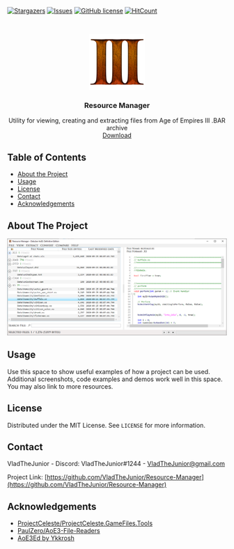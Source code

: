 [![Stargazers][stars-shield]][stars-url]
[![Issues][issues-shield]][issues-url]
[![GitHub license](https://img.shields.io/github/license/VladTheJunior/Resource-Manager)](https://github.com/VladTheJunior/Resource-Manager/blob/master/LICENSE)
[![HitCount](http://hits.dwyl.com/VladTheJunior/Resource-Manager.svg)](http://hits.dwyl.com/VladTheJunior/Resource-Manager)



<!-- PROJECT LOGO -->
<br />
<p align="center">
  <a href="https://github.com/VladTheJunior/Resource-Manager">
    <img src="Images/Icon.png" alt="Logo" width="128" height="128">
  </a>

  <h3 align="center">Resource Manager</h3>

  <p align="center">
    Utility for viewing, creating and extracting files from Age of Empires III .BAR archive
    <br />
     <a href="https://github.com/VladTheJunior/Resource-Manager">Download</a>
  </p>
</p>



<!-- TABLE OF CONTENTS -->
## Table of Contents

* [About the Project](#about-the-project)
* [Usage](#usage)
* [License](#license)
* [Contact](#contact)
* [Acknowledgements](#acknowledgements)



<!-- ABOUT THE PROJECT -->
## About The Project

[![Product Name Screen Shot][product-screenshot]]()





<!-- USAGE EXAMPLES -->
## Usage

Use this space to show useful examples of how a project can be used. Additional screenshots, code examples and demos work well in this space. You may also link to more resources.





<!-- LICENSE -->
## License

Distributed under the MIT License. See `LICENSE` for more information.



<!-- CONTACT -->
## Contact

VladTheJunior - Discord: VladTheJunior#1244 - VladTheJunior@gmail.com

Project Link: [https://github.com/VladTheJunior/Resource-Manager](https://github.com/VladTheJunior/Resource-Manager)



<!-- ACKNOWLEDGEMENTS -->
## Acknowledgements
* [ProjectCeleste/ProjectCeleste.GameFiles.Tools](https://github.com/ProjectCeleste/ProjectCeleste.GameFiles.Tools)
* [PaulZero/AoE3-File-Readers](https://github.com/PaulZero/AoE3-File-Readers)
* [AoE3Ed by Ykkrosh](http://games.build-a.com/aoe3/files/)





<!-- MARKDOWN LINKS & IMAGES -->
<!-- https://www.markdownguide.org/basic-syntax/#reference-style-links -->

[stars-shield]: https://img.shields.io/github/stars/VladTheJunior/Resource-Manager.svg?style=flat-square
[stars-url]: https://github.com/VladTheJunior/Resource-Manager/stargazers
[issues-shield]: https://img.shields.io/github/issues/VladTheJunior/Resource-Manager.svg?style=flat-square
[issues-url]: https://github.com/VladTheJunior/Resource-Manager/issues
[product-screenshot]: Images/1.png

